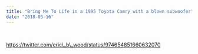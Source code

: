 ```yaml
---
title: "Bring Me To Life in a 1995 Toyota Camry with a blown subwoofer"
date: "2018-03-16"
---
```


 

https://twitter.com/eric\_b\_wood/status/974654851660632070
